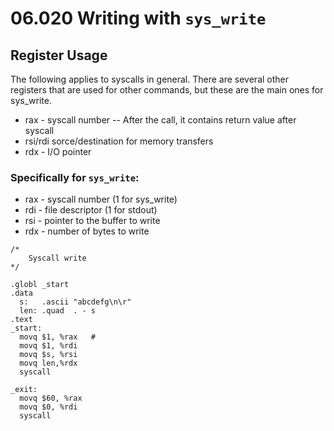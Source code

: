 # 06.020 Writing with `sys_write`

## Register Usage

The following applies to syscalls in general.  There are several other registers that are used for other commands, but these are the main ones for sys_write.

* rax - syscall number -- After the call, it contains return value after syscall
* rsi/rdi sorce/destination for memory transfers
* rdx - I/O pointer

### Specifically for `sys_write`:

* rax - syscall number (1 for sys_write)
* rdi - file descriptor (1 for stdout)
* rsi - pointer to the buffer to write
* rdx - number of bytes to write


```
/*
    Syscall write
*/

.globl _start
.data
  s:   .ascii "abcdefg\n\r"
  len: .quad  . - s
.text
_start:
  movq $1, %rax   #
  movq $1, %rdi
  movq $s, %rsi
  movq len,%rdx
  syscall

_exit:
  movq $60, %rax
  movq $0, %rdi
  syscall
```
